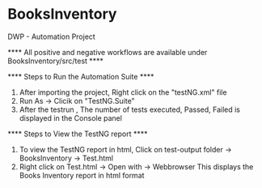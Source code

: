 # BooksInventory
DWP - Automation Project


**** All positive and negative workflows are available under BooksInventory/src/test ****

**** Steps to Run the Automation Suite ****

1. After importing the project, Right click on the "testNG.xml" file
2. Run As -> Clicik on "TestNG.Suite"
3. After the testrun , The number of tests executed, Passed, Failed is displayed in the Console panel

**** Steps to View the TestNG report ****
1. To view the TestNG report in html, Click on test-output folder -> BooksInventory -> Test.html
2. Right click on Test.html -> Open with -> Webbrowser
This displays the Books Inventory report in html format
